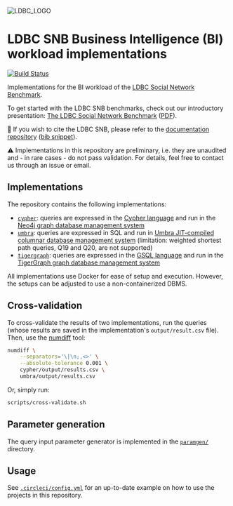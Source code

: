 ![LDBC_LOGO](https://raw.githubusercontent.com/wiki/ldbc/ldbc_snb_datagen/images/ldbc-logo.png)

# LDBC SNB Business Intelligence (BI) workload implementations

[![Build Status](https://circleci.com/gh/ldbc/ldbc_snb_bi.svg?style=svg)](https://circleci.com/gh/ldbc/ldbc_snb_bi)

Implementations for the BI workload of the [LDBC Social Network Benchmark](https://ldbcouncil.org/ldbc_snb_docs/).

To get started with the LDBC SNB benchmarks, check out our introductory presentation: [The LDBC Social Network Benchmark](https://docs.google.com/presentation/d/1p-nuHarSOKCldZ9iEz__6_V3sJ5kbGWlzZHusudW_Cc/) ([PDF](https://ldbcouncil.org/docs/presentations/ldbc-snb-2021-12.pdf)).

:scroll: If you wish to cite the LDBC SNB, please refer to the [documentation repository](https://github.com/ldbc/ldbc_snb_docs#how-to-cite-ldbc-benchmarks) ([bib snippet](https://github.com/ldbc/ldbc_snb_docs/blob/dev/bib/specification.bib)).

:warning: Implementations in this repository are preliminary, i.e. they are unaudited and - in rare cases - do not pass validation. For details, feel free to contact us through an issue or email.

## Implementations

The repository contains the following implementations:

* [`cypher`](cypher/): queries are expressed in the [Cypher language](https://neo4j.com/developer/cypher/) and run in the [Neo4j graph database management system](https://dbdb.io/db/neo4j)
* [`umbra`](umbra/): queries are expressed in SQL and run in [Umbra JIT-compiled columnar database management system](https://dbdb.io/db/umbra) (limitation: weighted shortest path queries, Q19 and Q20, are not supported)
* [`tigergraph`](tigergraph/): queries are expressed in the [GSQL language](https://www.tigergraph.com/gsql/) and run in the [TigerGraph graph database management system](https://tigergraph.com/)

All implementations use Docker for ease of setup and execution. However, the setups can be adjusted to use a non-containerized DBMS.

## Cross-validation

To cross-validate the results of two implementations, run the queries (whose results are saved in the implementation's `output/result.csv` file). Then, use the [numdiff](scripts/numdiff.md) tool:

```bash
numdiff \
    --separators='\|\n;,<>' \
    --absolute-tolerance 0.001 \
    cypher/output/results.csv \
    umbra/output/results.csv
```

Or, simply run:

```bash
scripts/cross-validate.sh
```

## Parameter generation

The query input parameter generator is implemented in the [`paramgen/`](paramgen/) directory.

## Usage

See [`.circleci/config.yml`](.circleci/config.yml) for an up-to-date example on how to use the projects in this repository.

